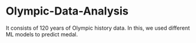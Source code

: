 # Olympic-Data-Analysis
It consists of 120 years of Olympic history data. In this, we used different ML models to predict medal.
